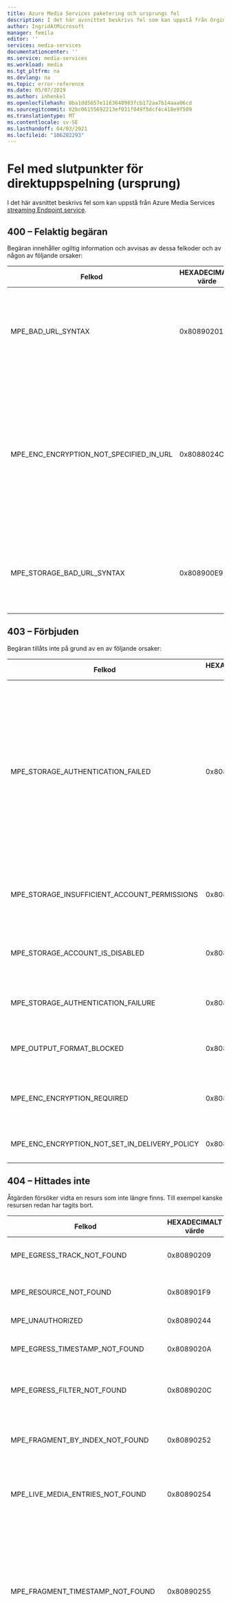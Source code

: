 ```yaml
---
title: Azure Media Services paketering och ursprungs fel
description: I det här avsnittet beskrivs fel som kan uppstå från Orgin-tjänsten (Azure Media Services streaming endpoint).
author: IngridAtMicrosoft
manager: femila
editor: ''
services: media-services
documentationcenter: ''
ms.service: media-services
ms.workload: media
ms.tgt_pltfrm: na
ms.devlang: na
ms.topic: error-reference
ms.date: 05/07/2019
ms.author: inhenkel
ms.openlocfilehash: 8ba1dd5657e1163648983fcb172aa7b14aaa06cd
ms.sourcegitcommit: 02bc06155692213ef031f049f5dcf4c418e9f509
ms.translationtype: MT
ms.contentlocale: sv-SE
ms.lasthandoff: 04/03/2021
ms.locfileid: "106282293"
---
```

# <a name="streaming-endpoint-origin-errors"></a>Fel med slutpunkter för direktuppspelning (ursprung)

I det här avsnittet beskrivs fel som kan uppstå från Azure Media Services [streaming Endpoint service](stream-streaming-endpoint-concept.md).

## <a name="400-bad-request"></a>400 – Felaktig begäran

Begäran innehåller ogiltig information och avvisas av dessa felkoder och av någon av följande orsaker:

|Felkod|HEXADECIMALT värde |Felbeskrivning|
|---|---|---|
|MPE_BAD_URL_SYNTAX |0x80890201|URL-syntax eller format fel. Exempel på detta är en begäran om ogiltig typ, ett ogiltigt fragment eller ett ogiltigt spår. |
|MPE_ENC_ENCRYPTION_NOT_SPECIFIED_IN_URL |0x8088024C|Begäran saknar en krypterings kod i URL: en. CMAF-begäranden kräver en krypterings tag i URL: en. Andra protokoll som har kon figurer ATS med fler än en krypterings typ kräver också krypterings tag gen för untvetydighet. |
|MPE_STORAGE_BAD_URL_SYNTAX |0x808900E9|Begäran om lagrings utrymme för att uppfylla begäran misslyckades med ett felaktigt fel i begäran. |

## <a name="403-forbidden"></a>403 – Förbjuden

Begäran tillåts inte på grund av en av följande orsaker:

|Felkod|HEXADECIMALT värde |Felbeskrivning|
|---|---|---|
|MPE_STORAGE_AUTHENTICATION_FAILED |0x808900EA|Begäran om lagring för att uppfylla begäran misslyckades med ett autentiseringsfel. Detta kan inträffa om lagrings nycklarna roterades och tjänsten inte kunde synkronisera lagrings nycklarna. <br/><br/>Kontakta Azure-supporten genom att gå till [Hjälp + Support](https://portal.azure.com/#blade/Microsoft_Azure_Support/HelpAndSupportBlade/newsupportrequest) i Azure Portal.|
|MPE_STORAGE_INSUFFICIENT_ACCOUNT_PERMISSIONS |0x808900EB |Lagrings åtgärds fel, åtkomst misslyckades på grund av otillräcklig behörighet för kontot. |
|MPE_STORAGE_ACCOUNT_IS_DISABLED |0x808900EC |Det gick inte att utföra begäran på lagrings platsen eftersom lagrings kontot är inaktiverat. |
|MPE_STORAGE_AUTHENTICATION_FAILURE |0x808900F3 |Lagrings åtgärds fel, åtkomst misslyckades på grund av allmänna fel. |
|MPE_OUTPUT_FORMAT_BLOCKED |0x80890207 |Utdataformatet blockeras på grund av konfigurationen i StreamingPolicy. |
|MPE_ENC_ENCRYPTION_REQUIRED |0x8088021E |Kryptering krävs för innehållet, leverans principen krävs för utdataformatet. |
|MPE_ENC_ENCRYPTION_NOT_SET_IN_DELIVERY_POLICY |0x8088024D |Ingen kryptering har angetts i leverans princip inställningarna. |

## <a name="404-not-found"></a>404 – Hittades inte

Åtgärden försöker vidta en resurs som inte längre finns. Till exempel kanske resursen redan har tagits bort.

|Felkod|HEXADECIMALT värde |Felbeskrivning|
|---|---|---|
|MPE_EGRESS_TRACK_NOT_FOUND |0x80890209 |Det gick inte att hitta det begärda spåret. |
|MPE_RESOURCE_NOT_FOUND |0x808901F9 |Det gick inte att hitta den begärda resursen. |
|MPE_UNAUTHORIZED |0x80890244 |Åtkomsten är inte tillåten. |
|MPE_EGRESS_TIMESTAMP_NOT_FOUND |0x8089020A |Det gick inte att hitta den begärda tidsstämpeln. |
|MPE_EGRESS_FILTER_NOT_FOUND |0x8089020C |Det gick inte att hitta det begärda dynamiska manifest filtret. |
|MPE_FRAGMENT_BY_INDEX_NOT_FOUND |0x80890252 |Det begärda fragment indexet ligger utanför det giltiga intervallet. |
|MPE_LIVE_MEDIA_ENTRIES_NOT_FOUND |0x80890254 |Det går inte att hitta Live Media-poster för att hämta Moov-bufferten. |
|MPE_FRAGMENT_TIMESTAMP_NOT_FOUND |0x80890255 |Det gick inte att hitta fragmentet vid den begärda tiden för ett visst spår.<br/><br/>Kan vara att det inte finns någon lagrings enhet. Prova ett annat lager i presentationen som kan ha ett fragment. |
|MPE_MANIFEST_MEDIA_ENTRY_NOT_FOUND |0x80890256 |Det gick inte att hitta medie posten för den begärda bit hastigheten i manifestet. <br/><br/>Kan vara att spelaren frågade efter ett video spår av en viss bit hastighet som inte fanns i manifestet.|
|MPE_METADATA_NOT_FOUND |0x80890257 |Det gick inte att hitta vissa metadata i manifestet eller så gick det inte att hitta ombasen från Storage. |
|MPE_STORAGE_RESOURCE_NOT_FOUND |0x808900ED |Lagrings åtgärds fel, resursen hittades inte. |

## <a name="409-conflict"></a>409 – Konflikt

Det ID som angetts för en resurs på en `PUT` eller en `POST` åtgärd har gjorts av en befintlig resurs. Använd ett annat ID för resursen för att lösa det här problemet.

|Felkod|HEXADECIMALT värde |Felbeskrivning|
|---|---|---|
|MPE_STORAGE_CONFLICT  |0x808900EE  |Lagrings åtgärds fel, konflikt fel.  |

## <a name="410"></a>410

|Felkod|HEXADECIMALT värde |Felbeskrivning|
|---|---|---|
|MPE_FILTER_FORCE_END_LEFT_EDGE_CROSSED_DVR_WINDOW|0x80890263|För direkt uppspelning, när det filter som har forceEndTimestamp angetts till true, är start-eller slutdatumets tidstämpel utanför det aktuella DVR-fönstret.|

## <a name="412-precondition-failure"></a>412 för villkors haveri

Åtgärden angav en eTag som skiljer sig från den version som är tillgänglig på servern, det vill säga ett optimistiskt samtidighets fel. Försök att utföra åtgärden igen när du har läst in den senaste versionen av resursen och uppdaterat eTag i förfrågan.

|Felkod|HEXADECIMALT värde |Felbeskrivning|
|---|---|---|
|MPE_FRAGMENT_NOT_READY |0x80890200 |Det begärda fragmentet är inte klart.|
|MPE_STORAGE_PRECONDITION_FAILED| 0x808900EF|Lagrings åtgärds fel, ett förhands fel.|

## <a name="415-unsupported-media-type"></a>415 medie typ stöds inte

Nytto Last formatet som skickas av klienten är i ett format som inte stöds.

|Felkod|HEXADECIMALT värde |Felbeskrivning|
|---|---|---|
|MPE_ENC_ALREADY_ENCRYPTED| 0x8088021F| Bör inte använda kryptering på redan krypterat innehåll.|
|MPE_ENC_INVALID_INPUT_ENCRYPTION_FORMAT|0x8088021D |Krypteringen är ogiltig för det angivna formatet.|
|MPE_INVALID_ASSET_DELIVERY_POLICY_TYPE|0x8088021C| Leverans princip typen är ogiltig.|
|MPE_ENC_MULTIPLE_SAME_DELIVERY_TYPE|0x8088024E |De ursprungliga inställningarna kan delas av flera format.|
|MPE_FORMAT_NOT_SUPPORTED|0x80890205|Medie formatet eller typen stöds inte. Media Services har till exempel inte stöd för antalet kvalitets nivåer som är över 64. I FLV-videotaggen har Media Services inte stöd för en video RAM med flera SPS och flera PPS-filer.|
|MPE_INPUT_FORMAT_NOT_SUPPORTED|0x80890218| Inspelnings formatet för den begärda till gången stöds inte. Media Services stöder smidiga (Live), MP4 (VoD) och progressivt nedladdnings format.|
|MPE_OUTPUT_FORMAT_NOT_SUPPORTED|0x8089020D|Det begärda utdataformatet stöds inte. Media Services stöder formaten utjämna, streck (CSF, CMAF), HLS (v3, v4, CMAF) och progressiv nedladdning.|
|MPE_ENCRYPTION_NOT_SUPPORTED|0x80890208|En krypterings typ som inte stöds påträffades.|
|MPE_MEDIA_TYPE_NOT_SUPPORTED|0x8089020E|Den begärda medie typen stöds inte av utdataformatet. De typer som stöds är video, ljud eller "SUBT"-under text.|
|MPE_MEDIA_ENCODING_NOT_SUPPORTED|0x8089020F|Käll till gångs mediet kodades med ett medie format som inte är kompatibelt med utdataformatet.|
|MPE_VIDEO_ENCODING_NOT_SUPPORTED|0x80890210|Käll till gången kodades med ett video format som inte är kompatibelt med utdataformatet. H. 264, AVC, H. 265 (HEVC, hev1 eller hvc1) stöds.|
|MPE_AUDIO_ENCODING_NOT_SUPPORTED|0x80890211|Käll till gången kodades med ett ljud format som inte är kompatibelt med utdataformatet. Ljud formaten som stöds är AAC, E-AC3 (DD +), Dolby DTS.|
|MPE_SOURCE_PROTECTION_CONVERSION_NOT_SUPPORTED|0x80890212|Det går inte att konvertera källans skyddade till gång till utdataformatet.|
|MPE_OUTPUT_PROTECTION_FORMAT_NOT_SUPPORTED|0x80890213|Skydds formatet stöds inte av utdataformatet.|
|MPE_INPUT_PROTECTION_FORMAT_NOT_SUPPORTED|0x80890219|Skydds formatet stöds inte av indata-formatet.|
|MPE_INVALID_VIDEO_NAL_UNIT|0x80890231|Ogiltig video-NAL-enhet, till exempel kan endast det första NAL i exemplet vara en AUD.|
|MPE_INVALID_NALU_SIZE|0x80890260|Ogiltig storlek på NAL-enhet.|
|MPE_INVALID_NALU_LENGTH_FIELD|0x80890261|Ogiltigt längd värde för NAL-enhet.|
|MPE_FILTER_INVALID|0x80890236|Ogiltiga dynamiska manifest filter.|
|MPE_FILTER_VERSION_INVALID|0x80890237|Filter versioner som är ogiltiga eller inte stöds.|
|MPE_FILTER_TYPE_INVALID|0x80890238|Ogiltig filter typ.|
|MPE_FILTER_RANGE_ATTRIBUTE_INVALID|0x80890239|Ogiltigt intervall har angetts av filtret.|
|MPE_FILTER_TRACK_ATTRIBUTE_INVALID|0x8089023A|Ogiltigt Track-attribut har angetts av filtret.|
|MPE_FILTER_PRESENTATION_WINDOW_INVALID|0x8089023B|Ogiltig längd på presentations fönster har angetts av filtret.|
|MPE_FILTER_LIVE_BACKOFF_INVALID|0x8089023C|Ogiltig Live-avstängning har angetts av filtret.|
|MPE_FILTER_MULTIPLE_SAME_TYPE_FILTERS|0x8089023D|Endast ett absTimeInHNS-element stöds i äldre filter.|
|MPE_FILTER_REMOVED_ALL_STREAMS|0x8089023E|Det finns inga fler strömmar när filtren har tillämpats.|
|MPE_FILTER_LIVE_BACKOFF_OVER_DVRWINDOW|0x8089023F|Live-inaktive ring är utanför DVR-fönstret.|
|MPE_FILTER_LIVE_BACKOFF_OVER_PRESENTATION_WINDOW|0x80890262|Live-inaktive ring är större än presentations fönstret.|
|MPE_FILTER_COMPOSITION_FILTER_COUNT_OVER_LIMIT|0x80890246|Överskridit tio (10) högsta tillåtna standard filter.|
|MPE_FILTER_COMPOSITION_MULTIPLE_FIRST_QUALITY_OPERATOR_NOT_ALLOWED|0x80890248|Det går inte att använda flera första video kvalitets operatorer i kombinerade filter för begäran.|
|MPE_FILTER_FIRST_QUALITY_ATTRIBUTE_INVALID|0x80890249|Antalet attribut för första bit hastighet måste vara ett (1).|
|MPE_HLS_SEGMENT_TOO_LARGE|0x80890243|HLS segmentets varaktighet måste vara mindre än en tredjedel av DVR-fönstret och HLS inaktive ras.|
|MPE_KEY_FRAME_INTERVAL_TOO_LARGE|0x808901FE|Fragmentets varaktigheter måste vara mindre än eller lika med cirka 20 sekunder, eller så är ingångs kvalitets nivåerna inte tidsjusterade.|
|MPE_DTS_RESERVEDBOX_EXPECTED|0x80890105|DTS-Specific-fel, det går inte att hitta återbetjänings rutan när den ska finnas i DTSSpecficBox under parsning av DTS-rutor.|
|MPE_DTS_INVALID_CHANNEL_COUNT|0x80890106|DTS-Specific-fel, inga kanaler hittades i DTSSpecficBox under parsning av DTS-rutor.|
|MPE_DTS_SAMPLETYPE_MISMATCH|0x80890107|DTS-Specific-fel, felaktig matchning av exempel typ i DTSSpecficBox.|
|MPE_DTS_MULTIASSET_DTSH_MISMATCH|0x80890108|DTS-Specific-fel, flera till gångar har angetts men fel matchnings typ för DTSH.|
|MPE_DTS_INVALID_CORESTREAM_SIZE|0x80890109|DTS-Specific-fel, kärn ström storleken är ogiltig.|
|MPE_DTS_INVALID_SAMPLE_RESOLUTION|0x8089010A|DTS-Specific-fel, exempel matchning är ogiltig.|
|MPE_DTS_INVALID_SUBSTREAM_INDEX|0x8089010B|DTS-Specific-fel, under data tilläggs index är ogiltigt.|
|MPE_DTS_INVALID_BLOCK_NUM|0x8089010C|DTS-Specific-fel, under Ströms block nummer är ogiltigt.|
|MPE_DTS_INVALID_SAMPLING_FREQUENCE|0x8089010D|DTS-Specific-fel, samplings frekvensen är ogiltig.|
|MPE_DTS_INVALID_REFCLOCKCODE|0x8089010E|DTS-Specific-fel, referensens klock kod i under Ströms tillägget är ogiltig.|
|MPE_DTS_INVALID_SPEAKERS_REMAP|0x8089010F|DTS-Specific-fel, antalet önskade omslags inställningar för högtalare är ogiltigt.|

För krypterings artiklar och exempel, se:

- [Koncept: innehålls skydd](drm-content-protection-concept.md)
- [Koncept: innehålls nyckel principer](drm-content-key-policy-concept.md)
- [Koncept: strömmande principer](stream-streaming-policy-concept.md)
- [Exempel: skydda med AES-kryptering](drm-playready-license-template-concept.md)
- [Exempel: skydda med DRM](drm-protect-with-drm-tutorial.md)

Filter vägledning finns i:

- [Koncept: dynamiska manifest](filters-dynamic-manifest-concept.md)
- [Koncept: filter](filters-concept.md)
- [Exempel: skapa filter med REST API: er](filters-dynamic-manifest-rest-howto.md)
- [Exempel: skapa filter med .NET](filters-dynamic-manifest-dotnet-how-to.md)
- [Exempel: skapa filter med CLI](filters-dynamic-manifest-cli-how-to.md)

För direktsända artiklar och exempel, se:

- [Koncept: översikt över direkt uppspelning](stream-live-streaming-concept.md)
- [Koncept: Live-händelser och Live-utdata](live-event-outputs-concept.md)
- [Exempel: självstudie för Live Streaming](stream-live-tutorial-with-api.md)

## <a name="416-range-not-satisfiable"></a>416 Ogiltigt intervall

|Felkod|HEXADECIMALT värde |Felbeskrivning|
|---|---|---|
|MPE_STORAGE_INVALID_RANGE|0x808900F1|Lagrings åtgärds fel, returnerat http 416-fel, ogiltigt intervall.|

## <a name="500-internal-server-error"></a>500 internt serverfel

Under bearbetningen av begäran upptäcker Media Services fel som förhindrar bearbetningen från att fortsätta.  

|Felkod|HEXADECIMALT värde |Felbeskrivning|
|---|---|---|
|MPE_STORAGE_SOCKET_TIMEOUT|0x808900F4|Mottaget och översatt från WinHTTP-felkoden ERROR_WINHTTP_TIMEOUT (0x00002ee2).|
|MPE_STORAGE_SOCKET_CONNECTION_ERROR|0x808900F5|Mottaget och översatt från WinHTTP-felkoden ERROR_WINHTTP_CONNECTION_ERROR (0x00002efe).|
|MPE_STORAGE_SOCKET_NAME_NOT_RESOLVED|0x808900F6|Mottaget och översatt från WinHTTP-felkoden ERROR_WINHTTP_NAME_NOT_RESOLVED (0x00002ee7).|
|MPE_STORAGE_INTERNAL_ERROR|0x808900E6|Lagrings åtgärds fel, allmänt InternalError av ett HTTP 500-fel.|
|MPE_STORAGE_OPERATION_TIMED_OUT|0x808900E7|Lagrings åtgärds fel, allmänt OperationTimedOut av ett HTTP 500-fel.|
|MPE_STORAGE_FAILURE|0x808900F2|Lagrings åtgärds fel, andra HTTP 500-fel än InternalError eller OperationTimedOut.|

## <a name="503-service-unavailable"></a>503 Tjänsten är inte tillgänglig

Servern kan för närvarande inte ta emot begär Anden. Det här felet kan orsakas av för många förfrågningar till tjänsten. Begränsningsfunktionen i Media Services begränsar resursanvändningen för program som skickar för många förfrågningar till tjänsten.

> [!NOTE]
> Kontrollera felmeddelandet och felkodsträngen för att få mer detaljerad information om orsaken till 503-felet. Det här felet medför inte alltid begränsning.
> 

|Felkod|HEXADECIMALT värde |Felbeskrivning|
|---|---|---|
|MPE_STORAGE_SERVER_BUSY|0x808900E8|Lagrings åtgärds fel, mottagen HTTP-server upptagen fel 503.|

## <a name="ask-questions-give-feedback-get-updates"></a>Ställ frågor, ge feedback, hämta uppdateringar

Kolla in [Azure Media Services community](media-services-community.md) -artikeln för att se olika sätt att ställa frågor, lämna feedback och få uppdateringar om Media Services.

## <a name="see-also"></a>Se även

- [Felkoder vid kodning](/rest/api/media/jobs/get#joberrorcode)
- [Azure Media Services begrepp](concepts-overview.md)
- [Kvoter och begränsningar](limits-quotas-constraints-reference.md)

## <a name="next-steps"></a>Nästa steg

[Exempel: åtkomst till ErrorCode och meddelande från ApiException med .NET](configure-connect-dotnet-howto.md#connect-to-the-net-client)
